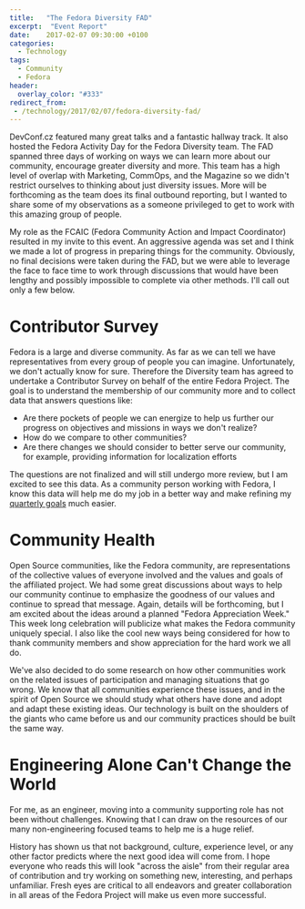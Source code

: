 ```yaml
---
title:   "The Fedora Diversity FAD"
excerpt:  "Event Report"
date:    2017-02-07 09:30:00 +0100
categories:
  - Technology
tags:
  - Community
  - Fedora
header:
  overlay_color: "#333"
redirect_from:
 - /technology/2017/02/07/fedora-diversity-fad/
---
```


DevConf.cz featured many great talks and a fantastic hallway track.  It also hosted the Fedora Activity Day for the Fedora Diversity team.
The FAD spanned three days of working on ways we can learn more about our community, encourage greater diversity and more.
This team has a high level of overlap with Marketing, CommOps, and the Magazine so we didn't restrict ourselves to thinking about just diversity issues.
More will be forthcoming as the team does its final outbound reporting, but I wanted to share some of my observations as a someone privileged to get to work with this amazing group of people.

My role as the FCAIC (Fedora Community Action and Impact Coordinator) resulted in my invite to this event.
An aggressive agenda was set and I think we made a lot of progress in preparing things for the community.
Obviously, no final decisions were taken during the FAD, but we were able to leverage the face to face time to work through discussions that would have been lengthy and possibly impossible to complete via other methods.
I'll call out only a few below.

# Contributor Survey

Fedora is a large and diverse community.
As far as we can tell we have representatives from every group of people you can imagine.
Unfortunately, we don't actually know for sure.
Therefore the Diversity team has agreed to undertake a Contributor Survey on behalf of the entire Fedora Project.
The goal is to understand the membership of our community more and to collect data that answers questions like:

* Are there pockets of people we can energize to help us further our progress on objectives and missions in ways we don't realize?
* How do we compare to other communities?
* Are there changes we should consider to better serve our community, for example, providing information for localization efforts

The questions are not finalized and will still undergo more review, but I am excited to see this data.
As a community person working with Fedora, I know this data will help me do my job in a better way and make refining my [quarterly goals](https://fedoramagazine.org/fcaic-house-part-ii/) much easier.

# Community Health

Open Source communities, like the Fedora community, are representations of the collective values of everyone involved and the values and goals of the affiliated project.
We had some great discussions about ways to help our community continue to emphasize the goodness of our values and continue to spread that message.
Again, details will be forthcoming, but I am excited about the ideas around a planned "Fedora Appreciation Week."
This week long celebration will publicize what makes the Fedora community uniquely special.
I also like the cool new ways being considered for how to thank community members and show appreciation for the hard work we all do.

We've also decided to do some research on how other communities work on the related issues of participation and managing situations that go wrong.
We know that all communities experience these issues, and in the spirit of Open Source we should study what others have done and adopt and adapt these existing ideas.
Our technology is built on the shoulders of the giants who came before us and our community practices should be built the same way.

# Engineering Alone Can't Change the World

For me, as an engineer, moving into a community supporting role has not been without challenges.
Knowing that I can draw on the resources of our many non-engineering focused teams to help me is a huge relief.

History has shown us that not background, culture, experience level, or any other factor predicts where the next good idea will come from.
I hope everyone who reads this will look "across the aisle" from their regular area of contribution and try working on something new, interesting, and perhaps unfamiliar.
Fresh eyes are critical to all endeavors and greater collaboration in all areas of the Fedora Project will make us even more successful.

